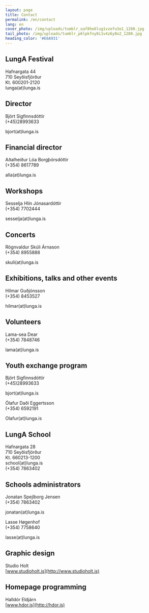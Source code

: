 ```yaml
---
layout: page
title: Contact
permalink: /en/contact
lang: en
cover_photo: /img/uploads/tumblr_oaf8he6lug1vzefu3o1_1280.jpg
tail_photo: /img/uploads/tumblr_p6lpkfny8i1v4z6y8o2_1280.jpg
heading_color: '#E6A931'
---
```

## LungA Festival

Hafnargata 44<br>
710 Seyðisfjörður<br>
Kt. 600201-2120<br>
lunga(at)lunga.is<br>


## Director

Björt Sigfinnsdóttir<br>
(+45)28993633<br>

bjort(at)lunga.is

## Financial director

Aðalheiður Lóa Borgþórsdóttir<br>
(+354) 8617789<br>

alla(at)lunga.is

## Workshops

Sesselja Hlín Jónasardóttir<br>
(+354) 7702444<br>

sesselja(at)lunga.is

## Concerts

Rögnvaldur Skúli Árnason<br>
(+354) 8955888<br>

skuli(at)lunga.is

## Exhibitions, talks and other events

Hilmar Guðjónsson<br>
(+354) 8453527<br>

hilmar(at)lunga.is

## Volunteers

Lama-sea Dear<br>
(+354) 7848746<br>

lama(at)lunga.is

## Youth exchange program

Björt Sigfinnsdóttir<br>
(+45)28993633 <br>

bjort(at)lunga.is

Ólafur Daði Eggertsson<br>
(+354) 6592191<br>

Olafur(at)lunga.is

## LungA School

Hafnargata 28<br>
710 Seyðisfjörður<br>
Kt. 660213-1200<br>
school(at)lunga.is<br>
(+354) 7863402

## Schools administrators

Jonatan Spejlborg Jensen<br>
(+354) 7863402<br>

jonatan(at)lunga.is

Lasse Høgenhof<br>
(+354) 7758640<br>

lasse(at)lunga.is

## Graphic design

Studio Holt<br>
[www.studioholt.is](http://www.studioholt.is)

## Homepage programming

Halldór Eldjárn<br>
[www.hdor.is](http://hdor.is)
